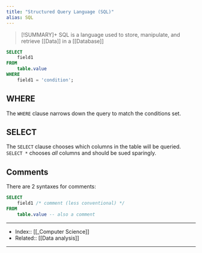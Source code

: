 ```yaml
---
title: "Structured Query Language (SQL)"
alias: SQL
---
```

> [!SUMMARY]+
> SQL is a language used to store, manipulate, and retrieve [[Data]] in a [[Database]]

```sql
SELECT
	field1
FROM
	table.value
WHERE
	field1 = 'condition';
```


## WHERE
The `WHERE` clause narrows down the query to match the conditions set. 

## SELECT
The `SELECT` clause chooses which columns in the table will be queried. `SELECT *` chooses *all* columns and should be sued sparingly.

## Comments
There are 2 syntaxes for comments:
```sql
SELECT
	field1 /* comment (less conventional) */
FROM 
	table.value -- also a comment
```

---
- Index:: [[_Computer Science]] 
- Related:: [[Data analysis]]
---